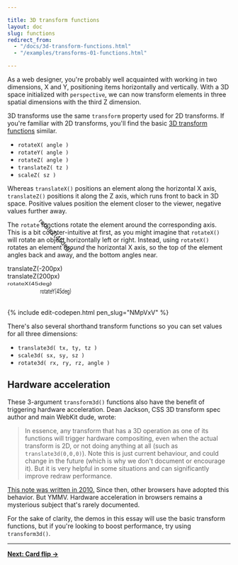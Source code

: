 ```yaml
---

title: 3D transform functions
layout: doc
slug: functions
redirect_from:
  - "/docs/3d-transform-functions.html"
  - "/examples/transforms-01-functions.html"

---
```


As a web designer, you're probably well acquainted with working in two dimensions, X and Y, positioning items horizontally and vertically. With a 3D space initialized with `perspective`, we can now transform elements in three spatial dimensions with the third Z dimension.

3D transforms use the same `transform` property used for 2D transforms. If you're familiar with 2D transforms, you'll find the basic [3D transform functions](https://developer.mozilla.org/en-US/docs/Web/CSS/transform-function) similar.

* `rotateX( angle )`
* `rotateY( angle )`
* `rotateZ( angle )`
* `translateZ( tz )`
* `scaleZ( sz )`

Whereas `translateX()` positions an element along the horizontal X axis, `translateZ()` positions it along the Z axis, which runs front to back in 3D space. Positive values position the element closer to the viewer, negative values further away.

The `rotate` functions rotate the element around the corresponding axis. This is a bit counter-intuitive at first, as you might imagine that `rotateX()` will rotate an object horizontally left or right. Instead, using `rotateX()` rotates an element _around_ the horizontal X axis, so the top of the element angles back and away, and the bottom angles near.

<div class="scene scene--transform-func">
  <div class="transform-func-panel" style="transform: translateZ(-200px)">translateZ(-200px)</div>
</div>

<div class="scene scene--transform-func">
  <div class="transform-func-panel" style="transform: translateZ(200px)">translateZ(200px)</div>
</div>

<div class="scene scene--transform-func">
  <div class="transform-func-panel" style="transform: rotateX(45deg)">rotateX(45deg)</div>
</div>

<div class="scene scene--transform-func">
  <div class="transform-func-panel" style="transform: rotateY(45deg)">rotateY(45deg)</div>
</div>

<div class="scene scene--transform-func">
  <div class="transform-func-panel" style="transform: rotateZ(45deg)">rotateZ(45deg)</div>
</div>

{% include edit-codepen.html pen_slug="NMpVxV" %}

There's also several shorthand transform functions so you can set values for all three dimensions:

* `translate3d( tx, ty, tz )`
* `scale3d( sx, sy, sz )`
* `rotate3d( rx, ry, rz, angle )`

## Hardware acceleration

These 3-argument `transform3d()` functions also have the benefit of triggering hardware acceleration. Dean Jackson, CSS 3D transform spec author and main WebKit dude, wrote:

> In essence, any transform that has a 3D operation as one of its functions will trigger hardware compositing, even when the actual transform is 2D, or not doing anything at all (such as `translate3d(0,0,0)`). Note this is just current behaviour, and could change in the future (which is why we don't document or encourage it). But it is very helpful in some situations and can significantly improve redraw performance.

[This note was written in 2010.](http://mir.aculo.us/2010/08/05/html5-buzzwords-in-action/) Since then, other browsers have adopted this behavior. But YMMV. Hardware acceleration in browsers remains a mysterious subject that's rarely documented.

For the sake of clarity, the demos in this essay will use the basic transform functions, but if you're looking to boost performance, try using `transform3d()`.

* * *

[**Next: Card flip &rarr;**](card-flip)
